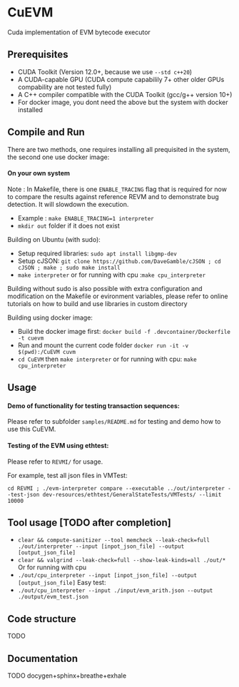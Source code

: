 # CuEVM
Cuda implementation of EVM bytecode executor

## Prerequisites
- CUDA Toolkit (Version 12.0+, because we use `--std c++20`)
- A CUDA-capable GPU (CUDA compute capabilily 7+ other older GPUs compability are not tested fully)
- A C++ compiler compatible with the CUDA Toolkit (gcc/g++ version 10+)
- For docker image, you dont need the above but the system with docker installed

## Compile and Run
There are two methods, one requires installing all prequisited in the system, the second one use docker image:

#### On your own system

Note : In Makefile, there is one `ENABLE_TRACING` flag that is required for now to compare the results against reference REVM and to demonstrate bug detection. It will slowdown the execution.

* Example : `make ENABLE_TRACING=1 interpreter`
* `mkdir out` folder if it does not exist

Building on Ubuntu (with sudo):
* Setup required libraries: `sudo apt install libgmp-dev`
* Setup cJSON: `git clone https://github.com/DaveGamble/cJSON ; cd cJSON ; make ; sudo make install`
* `make interpreter` or for running with cpu :`make cpu_interpreter`

Building without sudo is also possible with extra configuration and modification on the Makefile or evironment variables, please refer to online tutorials on how to build and use libraries in custom directory

Building using docker image:
* Build the docker image first: `docker build -f .devcontainer/Dockerfile -t cuevm`
* Run and mount the current code folder `docker run -it -v $(pwd):/CuEVM cuvm`
* `cd CuEVM` then `make interpreter` or for running with cpu: `make cpu_interpreter`

## Usage

#### Demo of functionality for testing transaction sequences:
Please refer to subfolder `samples/README.md` for testing and demo how to use this CuEVM.
#### Testing of the EVM using ethtest:
Please refer to `REVMI/` for usage.

For example, test all json files in VMTest:

`cd REVMI ; ./evm-interpreter compare --executable ../out/interpreter --test-json dev-resources/ethtest/GeneralStateTests/VMTests/ --limit 10000`



## Tool usage [TODO after completion]
* `clear && compute-sanitizer --tool memcheck --leak-check=full ./out/interpreter --input [inpot_json_file] --output [output_json_file]`
* `clear && valgrind --leak-check=full --show-leak-kinds=all ./out/*`
Or for running with cpu
* `./out/cpu_interpreter --input [inpot_json_file] --output [output_json_file]`
Easy test:
* `./out/cpu_interpreter --input ./input/evm_arith.json --output ./output/evm_test.json`



## Code structure
TODO

## Documentation
TODO
docygen+sphinx+breathe+exhale